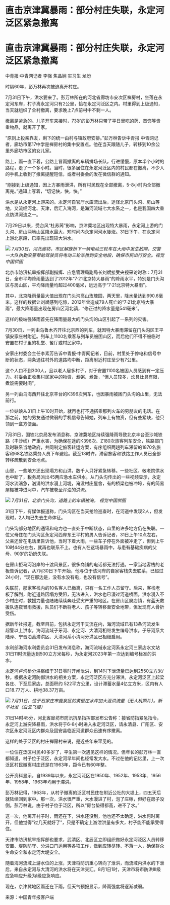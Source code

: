 # 直击京津冀暴雨：部分村庄失联，永定河泛区紧急撤离

# 直击京津冀暴雨：部分村庄失联，永定河泛区紧急撤离

中青报·中青网记者 李强 焦晶娴 实习生 龙盼

时隔60年，彭万林再次被迫离开村庄。

7月31日下午，洪水要来了。彭万林所在的河北省廊坊市安次区禅房村，坐落在永定河东岸，村子离永定河只有2公里，恰在永定河泛区之内。村里得到上级通知，当天就组织了全村撤离，要求晚上7点前村中不剩一人。

撤离是紧急的。儿子开车来接时，73岁的彭万林只带了平日里吃的药、首饰等贵重物品，就离开了家。

“原则上投亲靠友，剩下的统一由村与镇政府安排。”彭万林告诉中青报·中青网记者，廊坊市第17中学是禅房村的集中安置点。他在当天跟随儿子，转移到10余公里外廊坊市区的女儿家。

路上，雨一直下着，公路上冒雨撤离的车辆排场长队，行进缓慢，原本半个小时的路程，走了一个多小时。当时，很多居住在永定河泛区内的村民都在撤离，不少人的手机上收到了撤离提醒短信，或者村委会的发在微信群的通知。

“刚接到上级通知，因上方暴雨泄洪，所有村民现在全部撤离，5-8小时内全部撤离完。”通知上写着，“切记快，快，快。”

洪水是从永定河上游来的。永定河自官厅水库流出后，途径北京门头沟、房山等地，又流经河北、天津，后汇入海河，是海河流域七大水系之一，也是我国四大重点防洪河流之一。

7月29日以来，受台风“杜苏苪”影响，京津冀地区出现特大暴雨，永定河上游的门头沟、房山两地山区降水最大，短时间内永定河河水陡涨。31日下午，在永定河上游北京段，已率先出现较大洪水。

![](https://inews.gtimg.com/om_bt/OFbbuTK2D7KnEQYg17URYijO59IZkV1qR0gkfEGj6_y9MAA/1000)
_7月30日，河北廊坊，市区解放桥下一辆电动三轮车在大雨中发生故障，交警一大队执勤交警帮助驾驶员将电动三轮车推到安全地段，确保市民出行安全。视觉中国供图_

北京市防汛抗旱指挥部副指挥、应急管理局副局长刘斌接受央视采访时称：7月31日，全市平均降雨量达到了2012年“7·21北京特大暴雨”的降雨水平，特别是门头沟区与房山区，平均降雨量均超过400毫米，远远高于“7·21北京特大暴雨”。

其中，北京降雨量最大值出现在门头沟高山玫瑰园，两天里，降水量达到690.6毫米。这样的数据让刘斌感到吃惊，2012年曾造成79人死亡的“7·21北京特大暴雨”，最大降雨量出现在房山区河北镇，“修正过的降水量是541毫米”。

这样的极端强降雨首先在降雨量最大的门头沟的山区引起了一系列的灾害。

7月30日，一列由乌鲁木齐开往北京西的列车，就因特大暴雨滞留在门头沟区王平镇安家庄村附近。列车上1100名乘客与列车员被困山区，而后他们不得不被临时安置在村子里的礼堂、餐厅或村民家中。

安家庄村委会主任李素芳告诉中青报·中青网记者，目前，村里处于停电和信号中断的状态，两条通往村外的道路均中断，距离附近村庄至少有7公里。

这个人口不到300人，且以老人居多村子，对于安置1100名被困人员感到有一定压力。村委会正收集村民家中的物资，煮粥、煮饭，“但人员较多，炊具灶具有限，煮饭需要时间”。

另一列由乌海西开往北京丰台的K396次列车，也因暴雨被困门头沟的山里，无法前行。

一位姑娘从31日上午10时开始，就再也打不通搭乘那列火车的男朋友的电话。在那之前，她的男友通过微弱的手机信号告知她，列车上有物资，但有些紧缺，他只领到一盒方便面。

7月31日，国铁北京局发布消息称，京津冀地区持续强降雨导致北京丰台至沙城铁路（丰沙线）严重水害，为确保在途的K396次、Z180次旅客列车安全，铁路部门及时联系当地政府，共同制定旅客转运方案，有序组织两趟列车滞留的1870名旅客和68名铁路乘务人员下车避险。截至13时许，滞留旅客和铁路工作人员已全部转移疏散到安全地点。

山里，一些地方还出现塌方和山洪，数千人只好紧急转移。一些社区、敬老院供水也中断了，税务局派出45两应急水车供水。从门头沟传出的一些视频显示，永定河水流湍急，汹涌的洪水漫上河堤，淹没村庄屋舍，有的桥梁也被冲垮，有的简易屋棚被冲进河中，汽车被卷至浑浊的洪流。

![](https://inews.gtimg.com/om_bt/ORWKSw3HdBFsysZj2AnpO6GVwCB2tT4e4Hz6RQRzRGrn4AA/1000)
_7月31日，北京门头沟，道路上的车辆被淹。 视觉中国供图_

31日下午，有媒体报道称，门头沟区在当天抢险巡查时，在河道中发现2人，但发现时，2人均已失去生命体征。

门头沟部分地区的通讯和电力也一直处于中断状态，山里的许多地方仍在失联。一位父母住在门头沟区永定河西岸东王平村的男人告诉记者，31日上午10点左右，父亲还曾在电话里告诉他，当时下着大雨，一些车子停在外面被冲走了，但到上午10时44分左右，就再也联系不上。也有人在这场暴雨中，与患有基础疾病的父母、90岁的奶奶失联。

在房山拒马河沿岸的十渡风景区，很多商铺的电话都无法打通。一家当地客栈的老板告诉记者，从7月30日下午开始，他与位于该河岸的自家客栈失去联系，已超过24小时，“现在那边是，没有水没有电，也没有信号”。

失联前，那家客栈内的10名客人已撤离，只有一名工作人员留守。后来，客栈老板了解到，附近道路因塌方受阻，无法进入，洪水也已漫过河道桥面。洪水漫入不少村庄时，救援力量也陆陆续续奔赴受灾严重的地区。在房山区窦店镇，有蓝天救援队连夜冒雨救援，队员们不断将老人、孩子等转移至安全地带，但发现有人骨折受伤。

据新华社报道，截至目前，包括永定河干支流在内，海河流域已有13条河流发生超警以上洪水，海河流域子牙河、永定河、大清河相继发生编号洪水。子牙河系大陆泽、宁晋泊蓄滞洪区、大清河系小清河分洪区已相继启用。

水利部海河水利委员会31日发布消息称，海河流域永定河系永定河三家店水文站31日11时流量达到500立方米每秒，为永定河2023年第一次达到编号标准的洪水。

永定河卢沟桥分洪枢纽于31日零时开闸泄洪，到14时下泄流量已达到2550立方米/秒。根据永定河防御洪水的相关方案，永定河泛区应充分滞洪。永定河泛区上起梁各庄、下至屈家店，总面积约
522平方公里，设计滞蓄水量4亿立方米，区内有人口18.77万人、耕地38.37万亩。

![](https://inews.gtimg.com/om_bt/OIwh1QZ2m5_qc6r_wbyLcL2mTkh_fzr6JgXkzjWe8klycAA/1000)
_7月31日，位于石家庄市鹿泉区的黄壁庄水库加大泄洪流量（无人机照片）。新华社发（白云飞摄）_

31日14时45分，河北省廊坊市防汛抗旱指挥部发布公告称：接省防指紧急指令，永定河上游突降暴雨，洪水将于6-8小时进入永定河泛区，请永清县、广阳区、安次区永定河泛区内群众及固安县临近河道群众迅速有序撤离。

这样的处于泛区的村庄禅房村来说，是近些年来罕见的。

一位住在泛区村民40多岁了，平生第一次遇见这样的情况。但年长的彭万林一直都知道，村子位于泛区，永定河早年间也经常发大水。不过在他的记忆里，上一次泛区村民撤离村庄还是在1963年，距今已有60年整。

公开资料显示，自1939年以来，永定河泛区在1950年、1952年、1953年、1956年、1958年、1963年均用于滞洪。

彭万林记得，1963年，从村子撤离的泛区村民住在附近公社的大堤上，四五天后就陆续回到家中。那一次，洪水很严重，大水漫进了村，泡了庄稼，但好在房子没倒。彭万林说，由于村子位于泛区，所以“房台垫得都高，进不了水。”

这一次，他离开村子时，雨还在下，洪水还没到，他也还不太确定，洪水何时离开，但他觉得“过几天就好了”，只是不确定上游泄洪量有多大，村子能不能承受得住。

天津市防汛抗旱指挥部也要求，武清区、北辰区立即组织做好永定河泛区人员转移安置、堤防防守、分洪口门运用等各项工作，做到应转尽转、不落一人，确保群众生命安全和永定河大堤安全。

随着海河流域上游水位的上涨，天津将防汛重心转向了泄洪，而流域内洪水的下泄后，来自永定河与大清河的洪水将在天津交汇。8月1日1时，天津市将市防洪Ⅲ级应急响应升级为I级应急响应。

现在，京津冀地区雨还在下雨，但天气预报显示，降雨强度将逐渐减弱。

来源：中国青年报客户端

